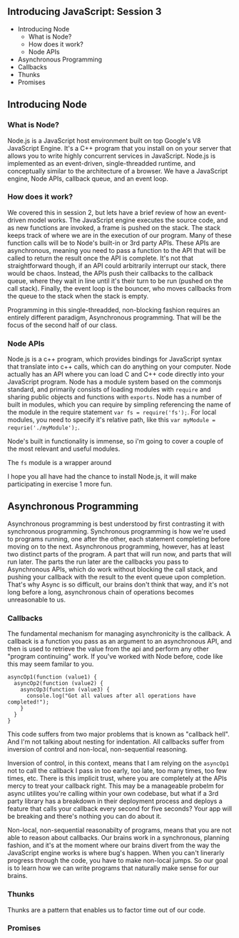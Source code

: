 ## Introducing JavaScript: Session 3

- Introducing Node
  - What is Node?
  - How does it work?
  - Node APIs
- Asynchronous Programming
 - Callbacks
 - Thunks
 - Promises
 
## Introducing Node

### What is Node?

Node.js is a JavaScript host environment built on top Google's V8 JavaScript Engine. It's a C++ program that you install on on your server that allows you to write highly concurrent services in JavaScript. Node.js is implemented as an event-driven, single-threadded runtime, and conceptually similar to the architecture of a browser. We have a JavaScript engine, Node APIs, callback queue, and an event loop.

### How does it work?

We covered this in session 2, but lets have a brief review of how an event-driven model works. The JavaScript engine executes the source code, and as new functions are invoked, a frame is pushed on the stack. The stack keeps track of where we are in the execution of our program. Many of these function calls will be to Node's built-in or 3rd party APIs. These APIs are asynchronous, meaning you need to pass a function to the API that will be called to return the result once the API is complete. It's not that straightforward though, if an API could arbitrarily interrupt our stack, there would be chaos. Instead, the APIs push their callbacks to the callback queue, where they wait in line until it's their turn to be run (pushed on the call stack). Finally, the event loop is the bouncer, who moves callbacks from the queue to the stack when the stack is empty.

Programming in this single-threadded, non-blocking fashion requires an entirely different paradigm, Asynchronous programming. That will be the focus of the second half of our class.

### Node APIs

Node.js is a c++ program, which provides bindings for JavaScript syntax that translate into c++ calls, which can do anything on your computer. Node actually has an API where you can load C and C++ code directly into your JavaScript program. Node has a module system based on the commonjs standard, and primarily consists of loading modules with `require` and sharing public objects and functions with `exports`. Node has a number of built in modules, which you can require by simpling referencing the name of the module in the require statement `var fs = require('fs');`. For local modules, you need to specify it's relative path, like this `var myModule = requrie('./myModule');`.

Node's built in functionality is immense, so i'm going to cover a couple of the most relevant and useful modules.

The `fs` module is a wrapper around



I hope you all have had the chance to install Node.js, it will make participating in exercise 1 more fun. 

## Asynchronous Programming

Asynchronous programming is best understood by first contrasting it with synchronous programming. Synchronous programming is how we're used to programs running, one after the other, each statement completing before moving on to the next. Asynchronous programming, however, has at least two distinct parts of the program. A part that will run now, and parts that will run later. The parts the run later are the callbacks you pass to Asynchronous APIs, which do work without blocking the call stack, and pushing your callback with the result to the event queue upon completion. That's why Async is so difficult, our brains don't think that way, and it's not long before a long, asynchronous chain of operations becomes unreasonable to us.

### Callbacks

The fundamental mechanism for managing asynchronicity is the callback. A callback is a function you pass as an argument to an asynchronous API, and then is used to retrieve the value from the api and perform any other "program continuing" work. If you've worked with Node before, code like this may seem familar to you.
```
asyncOp1(function (value1) {
  asyncOp2(function (value2) {
    asyncOp3(function (value3) {
      console.log("Got all values after all operations have completed!");
    }
  }
}
```

This code suffers from two major problems that is known as "callback hell". And I'm not talking about nesting for indentation. All callbacks suffer from inversion of control and non-local, non-sequential reasoning.

Inversion of control, in this context, means that I am relying on the `asyncOp1` not to call the callback I pass in too early, too late, too many times, too few times, etc. There is this implicit trust, where you are completely at the APIs mercy to treat your callback right. This may be a manageable probelm for async utilites you're calling within your own codebase, but what if a 3rd party library has a breakdown in their deployment process and deploys a feature that calls your callback every second for five seconds? Your app will be breaking and there's nothing you can do about it. 

Non-local, non-sequential reasonabilty of programs, means that you are not able to reason about callbacks. Our brains work in a synchronous, planning fashion, and it's at the moment where our brains divert from the way the JavaScript engine works is where bug's happen. When you can't linerarly progress through the code, you have to make non-local jumps. So our goal is to learn how we can write programs that naturally make sense for our brains.

### Thunks

Thunks are a pattern that enables us to factor time out of our code. 

### Promises
